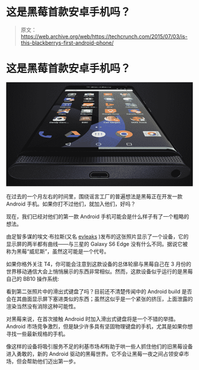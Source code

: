 # 这是黑莓首款安卓手机吗？

> 原文：<https://web.archive.org/web/https://techcrunch.com/2015/07/03/is-this-blackberrys-first-android-phone/>

# 这是黑莓首款安卓手机吗？

![CI_sS-hWoAAvffK](img/10def4eeead61d6dfa68eb8931bd259f.png)

在过去的一个月左右的时间里，围绕谣言工厂的普遍想法是黑莓正在开发一款 Android 手机。如果你打不过他们，就加入他们，好吗？

现在，我们已经对他们的第一款 Android 手机可能会是什么样子有了一个粗略的想法。

由足智多谋的埃文·布拉斯(又名 [evleaks](https://web.archive.org/web/20230128091352/https://twitter.com/evleaks) )发布的这张照片显示了一个设备，它的显示屏的两半都有曲线——与三星的 Galaxy S6 Edge 没有什么不同。据说它被称为黑莓“威尼斯”，虽然这可能是一个代号。

如果你格外关注 T4，你可能会注意到这款设备的总体轮廓与黑莓自己在 3 月份的世界移动通信大会上悄悄展示的东西非常相似。然而，这款设备似乎运行的是黑莓自己的 BB10 操作系统:

看到第二张照片中的滑出式键盘了吗？目前还不清楚传闻中的 Android build 是否会在其曲面显示屏下塞进类似的东西；虽然这似乎是一个紧张的挤压，上面泄露的渲染当然没有消除这种可能性。

对黑莓来说，在首次接触 Android 时加入滑出式键盘将是一个不错的举措。Android 市场竞争激烈，但是缺少许多具有坚固物理键盘的手机，尤其是如果你想寻找一些最新规格的手机。

像这样的设备将吸引服务不足的利基市场*和*有助于哄一些人抓住他们的旧黑莓设备进入勇敢的，新的 Android 驱动的黑莓世界。它不会让黑莓一夜之间占领安卓市场，但会帮助他们迈出第一步。